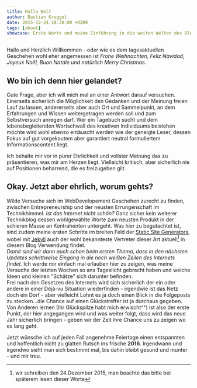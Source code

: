 ```yaml
---
title: Hallo Welt
author: Bastian Kroggel
date: 2015-12-24 18:30:00 +0200
tags: [about]
showcase: Erste Worte und meine Einführung in die weiten Welten des Blogging-Daseins. Wer nach dem Was, Wo und Warum sucht wird Antworten finden. Wer nicht - der trotzdem. Wenig Inhalt, dafür umso mehr Worte.
---
```

Hallo und Herzlich Willkommen - oder wie es dem tagesaktuellen Geschehen wohl eher angemessen ist *Frohe Weihnachten, Feliz Navidad, Joyeux Noël, Buon Natale und natürlich Merry Christmas*.

## Wo bin ich denn hier gelandet?
Gute Frage, aber ich will mich mal an einer Antwort darauf versuchen.
Einerseits sicherlich die Möglichkeit den Gedanken und der
Meinung freien Lauf zu lassen, andererseits aber auch Ort und Sammelpunkt, an dem Erfahrungen und Wissen weitergetragen werden soll und zum Selbstversuch anregen darf.
Wer ein Tagebuch sucht und dem lebensbegleitenden Wortschwall des kreativen Individuums beistehen möchte wird wohl ebenso entäuscht werden wie der geneigte Leser, dessen Fokus auf gut vorgekautem aber garantiert neutral formuliertem Informationscontent liegt.
<!-- more -->
Ich behalte mir vor in purer Ehrlichkeit und vollster Meinung das zu präsentieren, was mir am Herzen liegt. Vielleicht kritisch, aber sicherlich nie auf Positionen beharrend, die es freizugeben gilt.

## Okay. Jetzt aber ehrlich, worum gehts?
Wilde Versuche sich im WebDevelopement Geschehen zurecht zu finden, zwischen Entrepreneurship und der neusten Errungenschaft im Technikhimmel. *Ist das Internet nicht schön?* Ganz sicher kein weiterer Technikblog dessen wohlgewählte Worte zum neusten Produkt in der schieren Masse an Kontrahenten untergeht. Was hier zu begutachtet ist, sind zudem meine ersten Schritte im breiten Feld der [Static Site Generators], wobei mit [Jekyll] auch der wohl bekannteste Vertreter dieser Art aktuell[^1] in diesem Blog Verwendung findet.  
*Damit sind wir dann auch schon beim ersten Thema, dass in den nächsten Updates schrittweise Eingang in die noch weißen Zeilen des Internets findet.*
Ich werde mir einfach mal erlauben hier zu zeigen, was meine Versuche der letzten Wochen so ans Tageslicht gebracht haben und welche Ideen und kleinen "Schätze" sich darunter befinden.  
Frei nach den Gesetzen des Internets wird sich sicherlich der ein oder andere in einer Déjà-vu Situation wiederfinden - irgendwie ist das Netz doch ein Dorf - aber vielleicht Lohnt es ja doch einen Blick in die Folgeposts zu stecken...die Chance auf einen Glückstreffer ist ja durchaus gegeben.
Von Anderen lernen (Ihr Glückspilze habt mich erwischt^^) ist also der erste Punkt, der hier angegangen wird und was weiter folgt, dass wird das neue Jahr sicherlich bringen - geben wir der Zeit ihre Chance uns zu zeigen wo es lang geht.

Jetzt wünsche ich auf jeden Fall angenehme Feiertage einen entspannten und hoffentlich nicht zu glatten Rutsch ins frische **2016**.
Irgendwann und irgendwo sieht man sich bestimmt mal, bis dahin bleibt gesund und munter - und mir treu.

[Static Site Generators]: https://www.staticgen.com/
[Jekyll]: http://jekyllrb.com/

[^1]: wir schreiben den 24.Dezember 2015, man beachte das bitte bei späterem lesen dieser Worte
